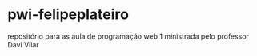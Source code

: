 # pwi-felipeplateiro
repositório para as aula de programação web 1 ministrada pelo professor Davi Vilar  
